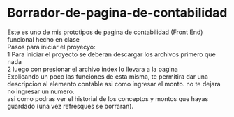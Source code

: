 # Borrador-de-pagina-de-contabilidad
Este es uno de mis prototipos de pagina de contabilidad (Front End) funcional hecho en clase <br>
Pasos para iniciar el proyecyo: <br>
1 Para iniciar el proyecto se deberan descargar los archivos primero que nada <br>
2 luego con presionar el archivo index lo llevara a la pagina <br>
Explicando un poco las funciones de esta misma, te permitira dar una descripcion al elemento contable asi como ingresar el monto. no te dejara no ingresar un numero.<br>
asi como podras ver el historial de los conceptos y montos que hayas guardado (una vez refresques se borraran).

